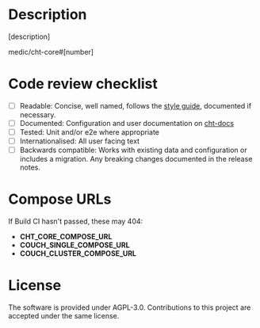 <!--
Please use semantic PR titles that respect this format:

<type>(#<issue number>): <subject>

Quick example:

feat(#1234): add hat wobble
^--^(#^--^) ^------------^
|     |     |
|     |     + - > subject
|     |
|     + ------- > issue number
|
+ ------------- > type: chore, feat, fix, perf, style, test, etc.

https://docs.communityhealthtoolkit.org/contribute/code/workflow/#commit-message-format
-->

# Description

[description]

medic/cht-core#[number]

# Code review checklist
<!-- Remove or comment out any items that do not apply to this PR; in the remaining boxes, replace the [ ] with [x]. -->
- [ ] Readable: Concise, well named, follows the [style guide](https://docs.communityhealthtoolkit.org/contribute/code/style-guide/), documented if necessary.
- [ ] Documented: Configuration and user documentation on [cht-docs](https://github.com/medic/cht-docs/)
- [ ] Tested: Unit and/or e2e where appropriate
- [ ] Internationalised: All user facing text
- [ ] Backwards compatible: Works with existing data and configuration or includes a migration. Any breaking changes documented in the release notes.

# Compose URLs
<!-- Do not change these!  CI will automatically update these to be the deep URLs -->
If Build CI hasn't passed, these may 404:

* __CHT_CORE_COMPOSE_URL__
* __COUCH_SINGLE_COMPOSE_URL__
* __COUCH_CLUSTER_COMPOSE_URL__

# License

The software is provided under AGPL-3.0. Contributions to this project are accepted under the same license.

